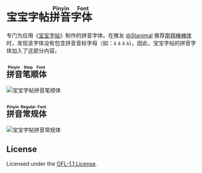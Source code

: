 宝宝字帖<ruby>拼音字体<rt>Pīnyīn Font</rt></ruby>
===

专门为应用《[宝宝字帖](https://github.com/jaywcjlove/copybook-generator)》制作的拼音字体。在推友 [@Stanimal](https://x.com/N4tli30/status/1814174567524700551) 推荐[南翔棒棒体](https://www.zcool.com.cn/work/ZNDc1MDMzNDA=.html)时，发现该字体没有包含拼音音标字母（如：`ā` `á` `ǎ` `à`）。因此，宝宝字帖的拼音字体加入了这部分内容。

## <ruby>拼音笔顺体<rt>Pinyin Step Font</rt></ruby>

![宝宝字帖拼音笔顺体](https://github.com/user-attachments/assets/71842a73-64a1-4b32-ba2f-466ddc06e699)

## <ruby>拼音常规体<rt>Pinyin Regular Font</rt></ruby>

![宝宝字帖拼音常规体](https://github.com/user-attachments/assets/276fd6d6-44fd-4ca6-a3ae-e5fdda048bee)

## License

Licensed under the [OFL-1.1 License](https://github.com/jaywcjlove/pinyin-font?tab=OFL-1.1-1-ov-file).
